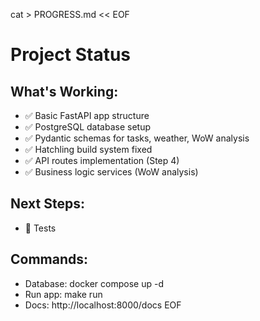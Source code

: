 cat > PROGRESS.md << EOF
# Project Status

## What's Working:
- ✅ Basic FastAPI app structure
- ✅ PostgreSQL database setup
- ✅ Pydantic schemas for tasks, weather, WoW analysis
- ✅ Hatchling build system fixed
- ✅ API routes implementation (Step 4)
- ✅ Business logic services (WoW analysis)

## Next Steps:

- 🔄 Tests

## Commands:
- Database: docker compose up -d
- Run app: make run
- Docs: http://localhost:8000/docs
EOF
